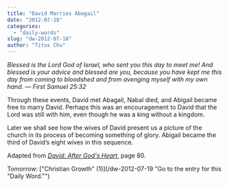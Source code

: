 ```yaml
---
title: "David Marries Abagail"
date: "2012-07-18"
categories: 
  - "daily-words"
slug: "dw-2012-07-18"
author: "Titus Chu"
---
```


_Blessed is the Lord God of Israel, who sent you this day to meet me! And blessed is your advice and blessed are you, because you have kept me this day from coming to bloodshed and from avenging myself with my own hand._ _— First Samuel 25:32_

Through these events, David met Abagail, Nabal died, and Abigail became free to marry David. Perhaps this was an encouragement to David that the Lord was still with him, even though he was a king without a kingdom.

Later we shall see how the wives of David present us a picture of the church in its process of becoming something of glory. Abigail became the third of David’s eight wives in this sequence.

Adapted from _[David: After God's Heart](/book-david "Go to the listing for this book.")_, page 80.

Tomorrow: ["Christian Growth" (1)](/dw-2012-07-19 "Go to the entry for this "Daily Word."")
